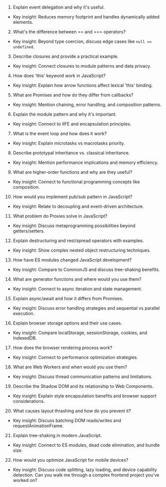 1. Explain event delegation and why it's useful.
 - Key insight: Reduces memory footprint and handles dynamically added elements.
2. What's the difference between == and === operators?
 - Key insight: Beyond type coercion, discuss edge cases like `null == undefined`.
3. Describe closures and provide a practical example.
 - Key insight: Connect closures to module patterns and data privacy.
4. How does 'this' keyword work in JavaScript?
 - Key insight: Explain how arrow functions affect lexical 'this' binding.
5. What are Promises and how do they differ from callbacks?
 - Key insight: Mention chaining, error handling, and composition patterns.
6. Explain the module pattern and why it's important.
 - Key insight: Connect to IIFE and encapsulation principles.
7. What is the event loop and how does it work?
 - Key insight: Explain microtasks vs macrotasks priority.
8. Describe prototypal inheritance vs. classical inheritance.
 - Key insight: Mention performance implications and memory efficiency.
9. What are higher-order functions and why are they useful?
 - Key insight: Connect to functional programming concepts like composition.
10. How would you implement pub/sub pattern in JavaScript?
 - Key insight: Relate to decoupling and event-driven architecture.
11. What problem do Proxies solve in JavaScript?
 - Key insight: Discuss metaprogramming possibilities beyond getters/setters.
12. Explain destructuring and rest/spread operators with examples.
 - Key insight: Show complex nested object restructuring techniques.
13. How have ES modules changed JavaScript development?
 - Key insight: Compare to CommonJS and discuss tree-shaking benefits.
14. What are generator functions and where would you use them?
 - Key insight: Connect to async iteration and state management.
15. Explain async/await and how it differs from Promises.
 - Key insight: Discuss error handling strategies and sequential vs parallel execution.
16. Explain browser storage options and their use cases.
 - Key insight: Compare localStorage, sessionStorage, cookies, and IndexedDB.
17. How does the browser rendering process work?
 - Key insight: Connect to performance optimization strategies.
18. What are Web Workers and when would you use them?
 - Key insight: Discuss thread communication patterns and limitations.
19. Describe the Shadow DOM and its relationship to Web Components.
 - Key insight: Explain style encapsulation benefits and browser support considerations.
20. What causes layout thrashing and how do you prevent it?
 - Key insight: Discuss batching DOM reads/writes and requestAnimationFrame.
21. Explain tree-shaking in modern JavaScript.
 - Key insight: Connect to ES modules, dead code elimination, and bundle size.
22. How would you optimize JavaScript for mobile devices?
 - Key insight: Discuss code splitting, lazy loading, and device capability detection.
 Can you walk me through a complex frontend project you've worked on?
